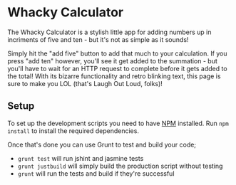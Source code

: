 # Whacky Calculator

The Whacky Calculator is a stylish little app for adding numbers up in
incriments of five and ten - but it's not as simple as it sounds!

Simply hit the "add five" button to add that much to your calculation. If you
press "add ten" however, you'll see it get added to the summation - but you'll
have to wait for an HTTP request to complete before it gets added to the total!
With its bizarre functionality and retro blinking text, this page is sure to make
you LOL (that's Laugh Out Loud, folks)!


## Setup

To set up the development scripts you need to have [NPM](https://www.npmjs.com/)
installed. Run `npm install` to install the required dependencies.

Once that's done you can use Grunt to test and build your code;
- `grunt test` will run jshint and jasmine tests
- `grunt justbuild` will simply build the production script without testing
- `grunt` will run the tests and build if they're successful
